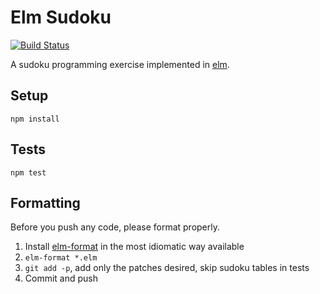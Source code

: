 # Elm Sudoku

[![Build Status](https://travis-ci.org/jehoshua02/elm-sudoku.svg?branch=master)](https://travis-ci.org/jehoshua02/elm-sudoku)

A sudoku programming exercise implemented in [elm](http://elm-lang.org/).

## Setup

```
npm install
```

## Tests

```
npm test
```

## Formatting

Before you push any code, please format properly.

1. Install [elm-format](https://github.com/avh4/elm-format) in the most idiomatic way available
2. `elm-format *.elm`
3. `git add -p`, add only the patches desired, skip sudoku tables in tests
4. Commit and push
